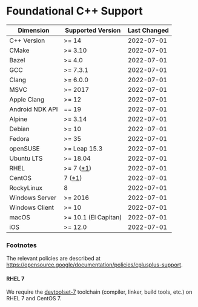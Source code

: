 # Foundational C++ Support

| Dimension       | Supported Version    | Last Changed |
|-----------------|----------------------|--------------|
| C++ Version     | >= 14                | 2022-07-01   |
| CMake           | >= 3.10              | 2022-07-01   |
| Bazel           | >= 4.0               | 2022-07-01   |
| GCC             | >= 7.3.1             | 2022-07-01   |
| Clang           | >= 6.0.0             | 2022-07-01   |
| MSVC            | >= 2017              | 2022-07-01   |
| Apple Clang     | >= 12                | 2022-07-01   |
| Android NDK API | == 19                | 2022-07-01   |
| Alpine          | >= 3.14              | 2022-07-01   |
| Debian          | >= 10                | 2022-07-01   |
| Fedora          | >= 35                | 2022-07-01   |
| openSUSE        | >= Leap 15.3         | 2022-07-01   |
| Ubuntu LTS      | >= 18.04             | 2022-07-01   |
| RHEL            | >= 7 ([*1])          | 2022-07-01   |
| CentOS          | 7 ([*1])             | 2022-07-01   |
| RockyLinux      | 8                    | 2022-07-01   |
| Windows Server  | >= 2016              | 2022-07-01   |
| Windows Client  | >= 10                | 2022-07-01   |
| macOS           | >= 10.1 (El Capitan) | 2022-07-01   |
| iOS             | >= 12.0              | 2022-07-01   |

### Footnotes

The relevant policies are described at https://opensource.google/documentation/policies/cplusplus-support.

#### RHEL 7

We require the [devtoolset-7] toolchain (compiler, linker, build tools, etc.) on
RHEL 7 and CentOS 7.

[devtoolset-7]: https://www.softwarecollections.org/en/scls/rhscl/devtoolset-7/
[*1]: #rhel-7
